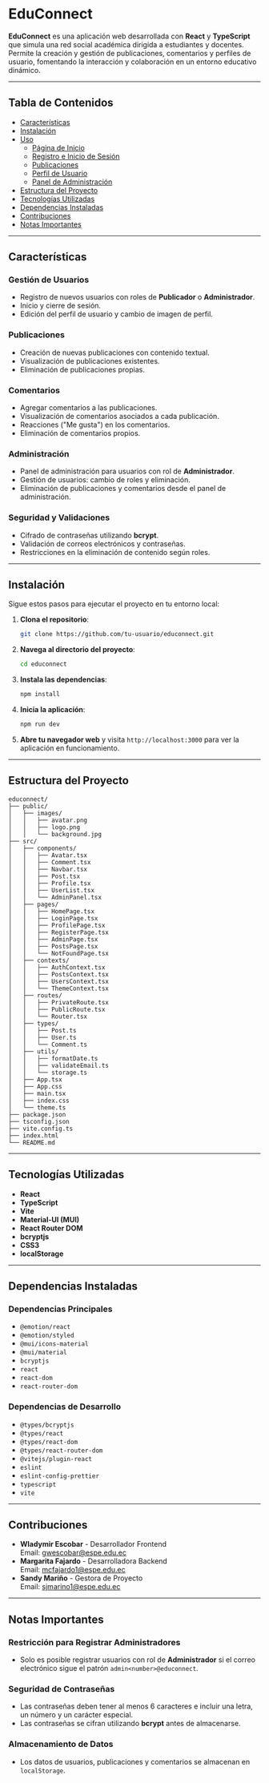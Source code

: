 # EduConnect

**EduConnect** es una aplicación web desarrollada con **React** y **TypeScript** que simula una red social académica dirigida a estudiantes y docentes. Permite la creación y gestión de publicaciones, comentarios y perfiles de usuario, fomentando la interacción y colaboración en un entorno educativo dinámico.

---

## Tabla de Contenidos

- [Características](#características)
- [Instalación](#instalación)
- [Uso](#uso)
  - [Página de Inicio](#página-de-inicio)
  - [Registro e Inicio de Sesión](#registro-e-inicio-de-sesión)
  - [Publicaciones](#publicaciones)
  - [Perfil de Usuario](#perfil-de-usuario)
  - [Panel de Administración](#panel-de-administración)
- [Estructura del Proyecto](#estructura-del-proyecto)
- [Tecnologías Utilizadas](#tecnologías-utilizadas)
- [Dependencias Instaladas](#dependencias-instaladas)
- [Contribuciones](#contribuciones)
- [Notas Importantes](#notas-importantes)

---

## Características

### Gestión de Usuarios
- Registro de nuevos usuarios con roles de **Publicador** o **Administrador**.
- Inicio y cierre de sesión.
- Edición del perfil de usuario y cambio de imagen de perfil.

### Publicaciones
- Creación de nuevas publicaciones con contenido textual.
- Visualización de publicaciones existentes.
- Eliminación de publicaciones propias.

### Comentarios
- Agregar comentarios a las publicaciones.
- Visualización de comentarios asociados a cada publicación.
- Reacciones ("Me gusta") en los comentarios.
- Eliminación de comentarios propios.

### Administración
- Panel de administración para usuarios con rol de **Administrador**.
- Gestión de usuarios: cambio de roles y eliminación.
- Eliminación de publicaciones y comentarios desde el panel de administración.

### Seguridad y Validaciones
- Cifrado de contraseñas utilizando **bcrypt**.
- Validación de correos electrónicos y contraseñas.
- Restricciones en la eliminación de contenido según roles.

---

## Instalación

Sigue estos pasos para ejecutar el proyecto en tu entorno local:

1. **Clona el repositorio**:
   ```bash
   git clone https://github.com/tu-usuario/educonnect.git
   ```

2. **Navega al directorio del proyecto**:
   ```bash
   cd educonnect
   ```

3. **Instala las dependencias**:
   ```bash
   npm install
   ```

4. **Inicia la aplicación**:
   ```bash
   npm run dev
   ```

5. **Abre tu navegador web** y visita `http://localhost:3000` para ver la aplicación en funcionamiento.

---

## Estructura del Proyecto

```plaintext
educonnect/
├── public/
│   ├── images/
│   │   ├── avatar.png
│   │   ├── logo.png
│   │   └── background.jpg
├── src/
│   ├── components/
│   │   ├── Avatar.tsx
│   │   ├── Comment.tsx
│   │   ├── Navbar.tsx
│   │   ├── Post.tsx
│   │   ├── Profile.tsx
│   │   ├── UserList.tsx
│   │   └── AdminPanel.tsx
│   ├── pages/
│   │   ├── HomePage.tsx
│   │   ├── LoginPage.tsx
│   │   ├── ProfilePage.tsx
│   │   ├── RegisterPage.tsx
│   │   ├── AdminPage.tsx
│   │   ├── PostsPage.tsx
│   │   └── NotFoundPage.tsx
│   ├── contexts/
│   │   ├── AuthContext.tsx
│   │   ├── PostsContext.tsx
│   │   ├── UsersContext.tsx
│   │   └── ThemeContext.tsx
│   ├── routes/
│   │   ├── PrivateRoute.tsx
│   │   ├── PublicRoute.tsx
│   │   └── Router.tsx
│   ├── types/
│   │   ├── Post.ts
│   │   ├── User.ts
│   │   └── Comment.ts
│   ├── utils/
│   │   ├── formatDate.ts
│   │   ├── validateEmail.ts
│   │   └── storage.ts
│   ├── App.tsx
│   ├── App.css
│   ├── main.tsx
│   ├── index.css
│   └── theme.ts
├── package.json
├── tsconfig.json
├── vite.config.ts
├── index.html
└── README.md
```

---

## Tecnologías Utilizadas

- **React**
- **TypeScript**
- **Vite**
- **Material-UI (MUI)**
- **React Router DOM**
- **bcryptjs**
- **CSS3**
- **localStorage**

---

## Dependencias Instaladas

### Dependencias Principales
- `@emotion/react`
- `@emotion/styled`
- `@mui/icons-material`
- `@mui/material`
- `bcryptjs`
- `react`
- `react-dom`
- `react-router-dom`

### Dependencias de Desarrollo
- `@types/bcryptjs`
- `@types/react`
- `@types/react-dom`
- `@types/react-router-dom`
- `@vitejs/plugin-react`
- `eslint`
- `eslint-config-prettier`
- `typescript`
- `vite`

---

## Contribuciones

- **Wladymir Escobar** - Desarrollador Frontend  
  Email: gwescobar@espe.edu.ec  
- **Margarita Fajardo** - Desarrolladora Backend  
  Email: mcfajardo1@espe.edu.ec  
- **Sandy Mariño** - Gestora de Proyecto  
  Email: sjmarino1@espe.edu.ec  

---

## Notas Importantes

### Restricción para Registrar Administradores
- Solo es posible registrar usuarios con rol de **Administrador** si el correo electrónico sigue el patrón `admin<number>@educonnect`.

### Seguridad de Contraseñas
- Las contraseñas deben tener al menos 6 caracteres e incluir una letra, un número y un carácter especial.
- Las contraseñas se cifran utilizando **bcrypt** antes de almacenarse.

### Almacenamiento de Datos
- Los datos de usuarios, publicaciones y comentarios se almacenan en `localStorage`.

